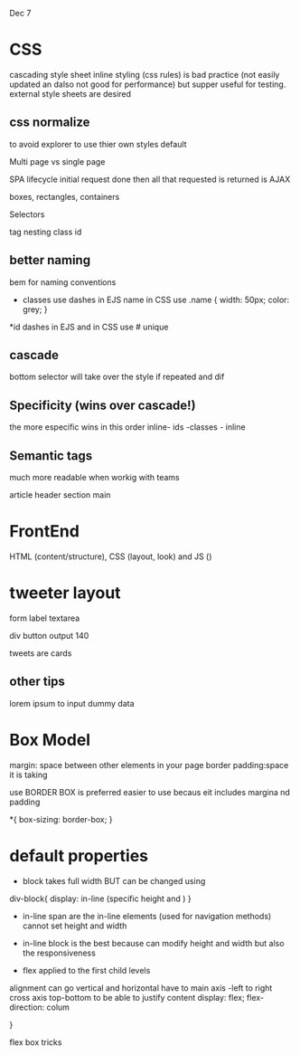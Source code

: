 Dec 7
# CSS

cascading style sheet
inline styling (css rules) is bad practice (not easily updated an dalso not good for performance) but supper useful for testing.
external style sheets are desired

## css normalize
to avoid explorer to use thier own styles default

Multi page vs single page

SPA lifecycle
initial request done then all that requested is returned is AJAX

boxes, rectangles, containers
<link rel= "" href="" type=">

## Selectors
tag
nesting 
class
id

## better naming
bem for naming conventions

* classes use dashes in EJS name in CSS use .name {
width: 50px;
color: grey;
}

*id dashes in EJS and in CSS use #
unique 

## cascade
bottom selector will take over the style if repeated and dif

## Specificity (wins over cascade!)
the more especific wins in this order
inline- ids -classes - inline

## Semantic tags
much more readable when workig with teams

article
header
section
main

# FrontEnd
HTML (content/structure), CSS (layout, look) and JS ()

# tweeter layout
form
  label
  textarea

div
  button
  output 140

tweets are cards

## other tips
<!-- comment -->

lorem ipsum to input dummy data

# Box Model
margin: space between other elements in your page
border
padding:space it is taking 

use BORDER BOX is preferred easier to use becaus eit includes margina nd padding

*{
  box-sizing: border-box;
}

# default properties

* block takes full width
BUT can be changed using

div-block{
display: in-line (specific height and )
}

* in-line span are the in-line elements (used for navigation methods)
cannot set height and width


* in-line block is the best 
because can modify height and width but also the responsiveness

* flex 
applied to the first child levels

alignment
can go vertical and horizontal
have to main axis -left to right
cross axis top-bottom
to be able to justify content
display: flex;
flex-direction: colum

}

flex box tricks
